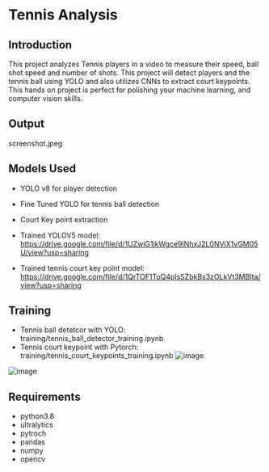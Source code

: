 
# Tennis Analysis

## Introduction
This project analyzes Tennis players in a video to measure their speed, ball shot speed and number of shots. This project will detect players and the tennis ball using YOLO and also utilizes CNNs to extract court keypoints. This hands on project is perfect for polishing your machine learning, and computer vision skills. 

## Output 
screenshot.jpeg




## Models Used
* YOLO v8 for player detection
* Fine Tuned YOLO for tennis ball detection
* Court Key point extraction

* Trained YOLOV5 model: https://drive.google.com/file/d/1UZwiG1jkWgce9lNhxJ2L0NVjX1vGM05U/view?usp=sharing
* Trained tennis court key point model: https://drive.google.com/file/d/1QrTOF1ToQ4plsSZbkBs3zOLkVt3MBlta/view?usp=sharing

## Training
* Tennis ball detetcor with YOLO: training/tennis_ball_detector_training.ipynb
* Tennis court keypoint with Pytorch: training/tennis_court_keypoints_training.ipynb
![image](https://github.com/saiabhinay77/Tennis-Player-Analysis-with-YOLOv8/assets/85699213/0fd887fc-af28-47eb-aa98-b8c270b73d77)



![image](https://github.com/saiabhinay77/Tennis-Player-Analysis-with-YOLOv8/assets/85699213/a4f3282a-8547-4a97-804c-31bf6e165717)


## Requirements
* python3.8
* ultralytics
* pytroch
* pandas
* numpy 
* opencv
